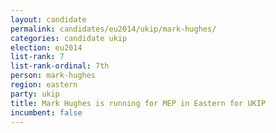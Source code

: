 ```yaml
---
layout: candidate
permalink: candidates/eu2014/ukip/mark-hughes/
categories: candidate ukip
election: eu2014
list-rank: 7
list-rank-ordinal: 7th
person: mark-hughes
region: eastern
party: ukip
title: Mark Hughes is running for MEP in Eastern for UKIP
incumbent: false
---
```

